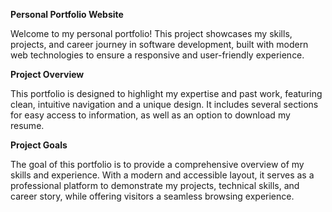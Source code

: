 **Personal Portfolio Website**

Welcome to my personal portfolio! This project showcases my skills, projects, and career journey in software development, built with modern web technologies to ensure a responsive and user-friendly experience.


**Project Overview**

This portfolio is designed to highlight my expertise and past work, featuring clean, intuitive navigation and a unique design. It includes several sections for easy access to information, as well as an option to download my resume.


**Project Goals**

The goal of this portfolio is to provide a comprehensive overview of my skills and experience. With a modern and accessible layout, it serves as a professional platform to demonstrate my projects, technical skills, and career story, while offering visitors a seamless browsing experience.

